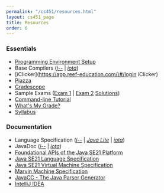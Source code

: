 ```yaml
---
permalink: "/cs451/resources.html"
layout: cs451_page
title: Resources
order: 6
---
```


### Essentials

- [Programming Environment Setup](programming_environment.html)
- Base Compilers ([*j\-\-*](https://www.cs.umb.edu/~siyer/teaching/j--.zip) \| [*iota*](https://www.cs.umb.edu/~siyer/teaching/iota.zip))
- [iClicker](https://app.reef-education.com/\#/login iClicker)
- [Piazza](https://piazza.com/umb/fall2024/cs451651)
- [Gradescope](https://gradescope.com/)
- Sample Exams ([Exam 1](https://www.cs.umb.edu/~siyer/teaching/cs451/cs451_sample_exam1.pdf) \| [Exam 2](https://www.cs.umb.edu/~siyer/teaching/cs451/cs451_sample_exam2.pdf) [Solutions](https://www.cs.umb.edu/~siyer/teaching/cs451/cs451_sample_exam2_solutions.pdf))
- [Command-line Tutorial](https://www.cs.umb.edu/~siyer/teaching/cmdline_tutorial.pdf)
- [What's My Grade?](grade.html)
- [Syllabus](https://www.cs.umb.edu/~siyer/teaching/cs451/cs451_syllabus.pdf)

### Documentation

- Language Specification ([*j\-\-*](https://www.cs.umb.edu/~siyer/teaching/jmm_langspec.pdf) \| [*Java Lite*](https://www.cs.umb.edu/~siyer/teaching/javalite_langspec.pdf) \| [*iota*](https://www.cs.umb.edu/~siyer/teaching/iota_langspec.pdf))
- JavaDoc ([*j\-\-*](https://www.cs.umb.edu/~siyer/teaching/jmm-javadoc) \| [*iota*](https://www.cs.umb.edu/~siyer/teaching/iota-javadoc))
- [Foundational APIs of the Java SE21 Platform](https://docs.oracle.com/en/java/javase/21/docs/api/java.base/module-summary.html)
- [Java SE21 Language Specification](https://docs.oracle.com/javase/specs/jls/se21/html/index.html)
- [Java SE21 Virtual Machine Specification](https://docs.oracle.com/javase/specs/jvms/se21/html/index.html)
- [Marvin Machine Specification](https://www.cs.umb.edu/~siyer/teaching/marvinspec.pdf)
- [JavaCC - The Java Parser Generator](https://javacc.github.io/javacc/)
- [IntelliJ IDEA](https://www.jetbrains.com/idea/documentation/)
